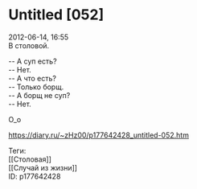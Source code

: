 Untitled [052]
===============

   
 2012-06-14, 16:55   
  В столовой.   
   
 -- А суп есть?   
 -- Нет.   
 -- А что есть?   
 -- Только борщ.   
 -- А борщ не суп?   
 -- Нет.   
   
 О\_о   
    
 <https://diary.ru/~zHz00/p177642428_untitled-052.htm>   
   
 Теги:   
 [[Столовая]]   
 [[Случай из жизни]]   
 ID: p177642428